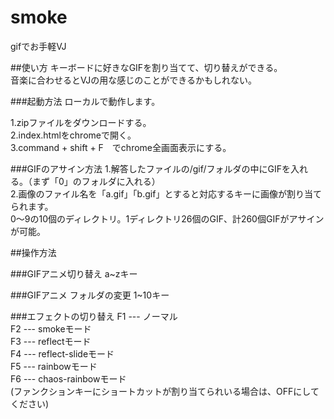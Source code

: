 # smoke

gifでお手軽VJ

##使い方
キーボードに好きなGIFを割り当てて、切り替えができる。  
音楽に合わせるとVJの用な感じのことができるかもしれない。

###起動方法
ローカルで動作します。

1.zipファイルをダウンロードする。  
2.index.htmlをchromeで開く。  
3.command + shift + F　でchrome全画面表示にする。

###GIFのアサイン方法
1.解答したファイルの/gif/フォルダの中にGIFを入れる。（まず「0」のフォルダに入れる）  
2.画像のファイル名を「a.gif」「b.gif」とすると対応するキーに画像が割り当てられます。  
  0〜9の10個のディレクトリ。1ディレクトリ26個のGIF、計260個GIFがアサインが可能。



##操作方法

###GIFアニメ切り替え
a~zキー

###GIFアニメ フォルダの変更
1~10キー

###エフェクトの切り替え
F1 --- ノーマル  
F2 --- smokeモード  
F3 --- reflectモード  
F4 --- reflect-slideモード  
F5 --- rainbowモード  
F6 --- chaos-rainbowモード  
(ファンクションキーにショートカットが割り当てられいる場合は、OFFにしてください)
